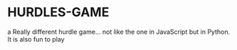 # HURDLES-GAME

a Really different hurdle game... not like the one in JavaScript but in Python. It is also fun to play
